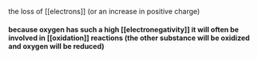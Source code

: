 the loss of [[electrons]] (or an increase in positive charge)
#### because oxygen has such a high [[electronegativity]] it will often be involved in [[oxidation]] reactions (the other substance will be oxidized and oxygen will be reduced)